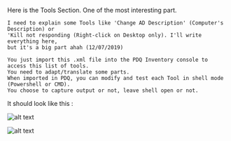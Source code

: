 Here is the Tools Section. One of the most interesting part.
````
I need to explain some Tools like 'Change AD Description' (Computer's Description) or 
'Kill not responding (Right-click on Desktop only). I'll write everything here, 
but it's a big part ahah (12/07/2019)
````
````
You just import this .xml file into the PDQ Inventory console to access this list of tools.
You need to adapt/translate some parts. 
When imported in PDQ, you can modify and test each Tool in shell mode (Powershell or CMD).
You choose to capture output or not, leave shell open or not.
````

It should look like this :

![alt text](https://github.com/wizz13150/PDQ_Repo/blob/master/PDQ%20Inventory%20Tools/Tools1.png)

![alt text](https://github.com/wizz13150/PDQ_Repo/blob/master/PDQ%20Inventory%20Tools/Tools2.png)


